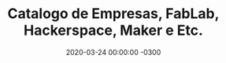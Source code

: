 ---
redirect_from: /Empresas_Corte_A_Laser/
layout: catalog
title: 'Catalogo de Empresas, FabLab, Hackerspace, Maker e Etc.'
date: 2020-03-24 00:00:00 -0300
categories: Empresas
by: 'Carlos Delfino'
icon: 'credit-card'
catalog:
  - name: 'Como Cadastrar sua Empresa'
    desc: 'Entre em contato com o Whastapp (+55 85) 991257722 e passe os dados de sua empresa e como se coloca a disposição'
  - name: 'Makers Vitória da Conquista - BA'
    desc: 'Makers Vitória da Conquista - BA'
    image: '3d_makers_vitoria_da_conquista_bahia.jpg'
    whatsapp: '557799889270'
  - name: 'Alex - Savassi Placas - BH, MG'
    desc: 'Placas Personalizadas, Camisas entre outros'
    whatsapp: '553188025640'
  - name: 'Daniel - Poços de Caldas, MG'
    desc: 'Micro empreendedor individual, localizado na cidade de Bandeira do Sul-MG, a 15km de Poços de Caldas-MG, divisa com São Paulo, Tem uma máquina laser 1490 com 130w e uma router cnc com área de corte de 2,75x3,00m. Corta materiais que poderão ser usados nas EPI na laser desde que não seja tóxico como por exemplo PVC. Router para corte de madeira até plástico.'
    whatsapp: '553599425596'
  - name: 'B 3D Bureau de Criações'
    desc: 'Empresa que trabalha com corte laser e impressão 3D em Manaus. Caso alguém necessite fabricar algum protótipo e não tenha o equipamento necessário podem dispor de algumas horas para ajudar se o intuito for ajudar no próximo!!!'
    email: 'famfngg2020@gmail.com'
    whatsapp: '+5592984587797'
---